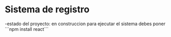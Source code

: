<h1>Sistema de registro  </h1>
-estado del proyecto: en construccion
para ejecutar el sistema debes poner
```npm install react```
